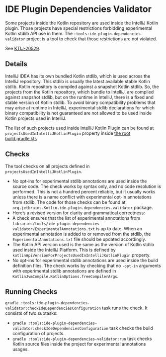 # IDE Plugin Dependencies Validator

Some projects inside the Kotlin repository are used inside the IntelliJ Kotlin plugin. Those projects have special restrictions forbidding
experimental Kotlin stdlib API use in them. The `:tools:ide-plugin-dependencies-validator` project is a tool to check that those
restrictions are not violated.

See [KTIJ-20529](https://youtrack.jetbrains.com/issue/KTIJ-20529).

## Details

IntelliJ IDEA has its own bundled Kotlin stdlib, which is used across the IntelliJ repository. This stdlib is usually the latest available
stable Kotlin stdlib. Kotlin repository is compiled against a snapshot Kotlin stdlib. So, the projects from the Kotlin repository,
which bundle to IntelliJ, are compiled against snapshot stdlib, but on the runtime in IntelliJ, there is a fixed and stable version of
Kotlin stdlib. To avoid binary compatibility problems that may arise at runtime in IntelliJ, experimental stdlib declarations for which
binary compatibility is not guaranteed are not allowed to be used inside Kotlin projects used in IntelliJ.

The list of such projects used inside IntelliJ Kotlin Plugin can be found at `projectsUsedInIntelliJKotlinPlugin` property
inside [the root build.gradle.kts](build.gradle.kts)

## Checks

The tool checks on all projects defined in `projectsUsedInIntelliJKotlinPlugin`.

* No opt-ins for experimental stdlib annotations are used inside the source code. The check works by syntax only, and no code resolution is
  performed. This is not a hundred percent reliable, but it usually works unless there is a name conflict with experimental opt-in
  annotations
  from stdlib. The code for those checks can be found at `org.jetbrains.Kotlin.ide.plugin.dependencies.validator` package.
* Here’s a revised version for clarity and grammatical correctness:
* A check ensures that the list of experimental annotations from
  `libraries/tools/ide-plugin-dependencies-validator/ExperimentalAnnotations.txt` is up to date.
  When an experimental annotation is added to or removed from the stdlib, the `ExperimentalAnnotations.txt` file should be updated
  accordingly.
* The Kotlin API version used is the same as the version of Kotlin stdlib used inside the IntelliJ Platform. This is defined
  by `kotlinApiVersionForProjectsUsedInIntelliJKotlinPlugin` property.
* No opt-ins for experimental stdlib annotations are used inside the build definition files. The check works by
  checking that no `-opt-in` arguments with experimental stdlib annotations are defined
  in `KotlinJvmCompile.KotlinOptions.freeCompilerArgs`.

## Running Checks

`gradle :tools:ide-plugin-dependencies-validator:checkIdeDependenciesConfiguration` task runs the check. It consists of two subtasks:

* `gradle :tools:ide-plugin-dependencies-validator:checkIdeDependenciesConfiguration` task checks the build configuration of projects.
* `gradle :tools:ide-plugin-dependencies-validator:run` task checks Kotlin source files inside the project for experimental annotations
  usages.


